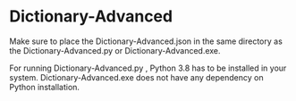 # Dictionary-Advanced

Make sure to place the Dictionary-Advanced.json in the same directory as the Dictionary-Advanced.py or Dictionary-Advanced.exe.

For running Dictionary-Advanced.py , Python 3.8 has to be installed in your system.
Dictionary-Advanced.exe does not have any dependency on Python installation.
